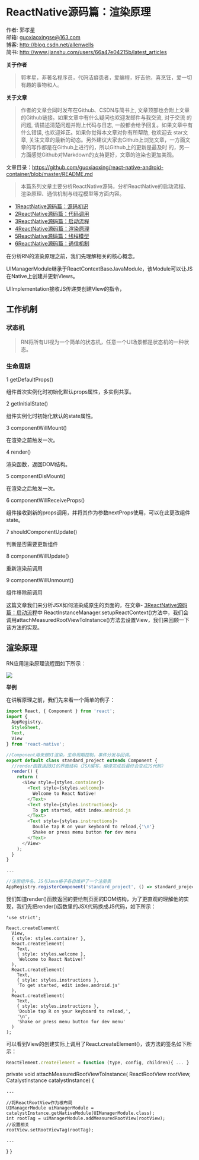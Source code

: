 # ReactNative源码篇：渲染原理

作者: 郭孝星  
邮箱: guoxiaoxingse@163.com  
博客: http://blog.csdn.net/allenwells   
简书: http://www.jianshu.com/users/66a47e04215b/latest_articles  

**关于作者**

>郭孝星，非著名程序员，代码洁癖患者，爱编程，好吉他，喜烹饪，爱一切有趣的事物和人。

**关于文章**

>作者的文章会同时发布在Github、CSDN与简书上, 文章顶部也会附上文章的Github链接。如果文章中有什么疑问也欢迎发邮件与我交流, 对于交流
的问题, 请描述清楚问题并附上代码与日志, 一般都会给予回复。如果文章中有什么错误, 也欢迎斧正。如果你觉得本文章对你有所帮助, 也欢迎去
star文章, 关注文章的最新的动态。另外建议大家去Github上浏览文章，一方面文章的写作都是在Github上进行的，所以Github上的更新是最及时
的，另一方面感觉Github对Markdown的支持更好，文章的渲染也更加美观。

文章目录：https://github.com/guoxiaoxing/react-native-android-container/blob/master/README.md

>本篇系列文章主要分析ReactNative源码，分析ReactNative的启动流程、渲染原理、通信机制与线程模型等方面内容。

- [1ReactNative源码篇：源码初识](https://github.com/guoxiaoxing/react-native-android-container/blob/master/doc/ReactNative源码篇/1ReactNative源码篇：源码初识.md)
- [2ReactNative源码篇：代码调用](https://github.com/guoxiaoxing/react-native-android-container/blob/master/doc/ReactNative源码篇/2ReactNative源码篇：代码调用.md)
- [3ReactNative源码篇：启动流程](https://github.com/guoxiaoxing/react-native-android-container/blob/master/doc/ReactNative源码篇/3ReactNative源码篇：启动流程.md)
- [4ReactNative源码篇：渲染原理](https://github.com/guoxiaoxing/react-native-android-container/blob/master/doc/ReactNative源码篇/4ReactNative源码篇：渲染原理.md)
- [5ReactNative源码篇：线程模型](https://github.com/guoxiaoxing/react-native-android-container/blob/master/doc/ReactNative源码篇/5ReactNative源码篇：线程模型.md)
- [6ReactNative源码篇：通信机制](https://github.com/guoxiaoxing/react-native-android-container/blob/master/doc/ReactNative源码篇/6ReactNative源码篇：通信机制.md)

在分析RN的渲染原理之前，我们先理解相关的核心概念。

UIManagerModule继承于ReactContextBaseJavaModule，该Module可以让JS在Native上创建并更新Views。

UIImplementation接收JS传递类创建VIew的指令，


## 工作机制

### 状态机

>RN将所有UI视为一个简单的状态机，任意一个UI场景都是状态机的一种状态。


### 生命周期

1 getDefaultProps()

组件首次实例化时初始化默认props属性，多实例共享。

2 getInitialState()

组件实例化时初始化默认的state属性。

3 componentWillMount()

在渲染之前触发一次。

4 render()

渲染函数，返回DOM结构。

5 componentDisMount()

在渲染之后触发一次。

6 componentWillReceiveProps()

组件接收到新的props调用，并将其作为参数nextProps使用，可以在此更改组件state。

7 shouldComponentUpdate()

判断是否需要更新组件

8 componentWillUpdate()

重新渲染前调用

9 componentWillUnmount()

组件移除前调用

																	
这篇文章我们来分析JSX如何渲染成原生的页面的，在文章- [3ReactNative源码篇：启动流程](https://github.com/guoxiaoxing/awesome-react-native/blob/master/doc/ReactNative源码篇/3ReactNative源码篇：启动流程.md)中
ReactInstanceManager.setupReactContext()方法中，我们会调用attachMeasuredRootViewToInstance()方法去设置View，我们来回顾一下该方法的实现。

## 渲染原理

RN应用渲染原理流程图如下所示：

<img src="https://github.com/guoxiaoxing/react-native-android-container/raw/master/art/source/4/react_native_render_principle_flow.png"/>

**举例**

在讲解原理之前，我们先来看一个简单的例子：

```javascript
import React, { Component } from 'react';
import {
  AppRegistry,
  StyleSheet,
  Text,
  View
} from 'react-native';

//Component用来做UI渲染，生命周期控制，事件分发与回调。
export default class standard_project extends Component {
  //render函数返回UI的界面结构（JSX编写，编译完成后最终会变成JS代码）
  render() {
    return (
      <View style={styles.container}>
        <Text style={styles.welcome}>
          Welcome to React Native!
        </Text>
        <Text style={styles.instructions}>
          To get started, edit index.android.js
        </Text>
        <Text style={styles.instructions}> 
          Double tap R on your keyboard to reload,{'\n'}
          Shake or press menu button for dev menu
        </Text>
      </View>
    );
  }
}

...

//注册组件名，JS与Java格子各自维护了一个注册表
AppRegistry.registerComponent('standard_project', () => standard_project);
```

我们知道render()函数返回的要绘制页面的DOM结构，为了更直观的理解他的实现，我们先把render()函数里的JSX代码换成JS代码，如下所示：

```
'use strict';

React.createElement(
  View,
  { style: styles.container },
  React.createElement(
    Text,
    { style: styles.welcome },
    'Welcome to React Native!'
  ),
  React.createElement(
    Text,
    { style: styles.instructions },
    'To get started, edit index.android.js'
  ),
  React.createElement(
    Text,
    { style: styles.instructions },
    'Double tap R on your keyboard to reload,',
    '\n',
    'Shake or press menu button for dev menu'
  )
);
```

可以看到View的创建实际上调用了React.createElement()，该方法的签名如下所示：

```javascript
ReactElement.createElement = function (type, config, children){ ... }
```


private void attachMeasuredRootViewToInstance(
      ReactRootView rootView,
      CatalystInstance catalystInstance) {

	...

    //将ReactRootView作为根布局
    UIManagerModule uiManagerModule = catalystInstance.getNativeModule(UIManagerModule.class);
    int rootTag = uiManagerModule.addMeasuredRootView(rootView);
    //设置相关
    rootView.setRootViewTag(rootTag);

    ...
  }
}
```